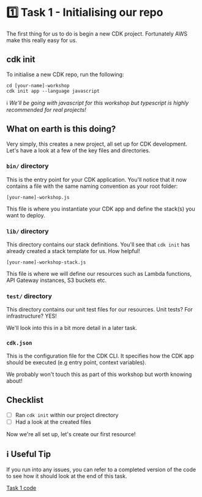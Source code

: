 # 1️⃣ Task 1 - Initialising our repo
The first thing for us to do is begin a new CDK project. Fortunately AWS make this really easy for us.

## cdk init
To initialise a new CDK repo, run the following:

```
cd [your-name]-workshop
cdk init app --language javascript
```

ℹ️ _We'll be going with javascript for this workshop but typescript is highly recommended for real projects!_

## What on earth is this doing?
Very simply, this creates a new project, all set up for CDK development. Let's have a look at a few of the key files and directories.

### `bin/` directory
This is the entry point for your CDK application. You'll notice that it now contains a file with the same naming convention as your root folder:

`[your-name]-workshop.js`

This file is where you instantiate your CDK app and define the stack(s) you want to deploy.

### `lib/` directory
This directory contains our stack definitions. You'll see that `cdk init` has already created a stack template for us. How helpful!

`[your-name]-workshop-stack.js`

This file is where we will define our resources such as Lambda functions, API Gateway instances, S3 buckets etc.

### `test/` directory
This directory contains our unit test files for our resources. Unit tests? For infrastructure? YES!

We'll look into this in a bit more detail in a later task.

### `cdk.json`
This is the configuration file for the CDK CLI. It specifies how the CDK app should be executed (e.g entry point, context variables).

We probably won't touch this as part of this workshop but worth knowing about!

## Checklist
- [ ] Ran `cdk init` within our project directory
- [ ] Had a look at the created files

Now we're all set up, let's create our first resource!

## ℹ️ Useful Tip
If you run into any issues, you can refer to a completed version of the code to see how it should look at the end of this task.

[Task 1 code](https://github.com/ajroberts10/cdk-workshop-1/tree/001-task-1)
